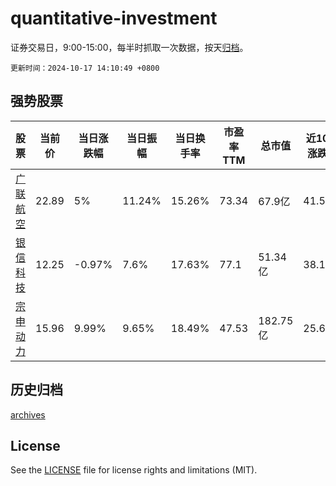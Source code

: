 # quantitative-investment

证券交易日，9:00-15:00，每半时抓取一次数据，按天[归档](archives)。

`更新时间：2024-10-17 14:10:49 +0800`

## 强势股票

|股票|当前价|当日涨跌幅|当日振幅|当日换手率|市盈率TTM|总市值|近10日涨跌幅|
|----|----|----|----|----|----|----|----|
|[广联航空](https://xueqiu.com/S/SZ300900)|22.89|5%|11.24%|15.26%|73.34|67.9亿|41.56%|
|[银信科技](https://xueqiu.com/S/SZ300231)|12.25|-0.97%|7.6%|17.63%|77.1|51.34亿|38.11%|
|[宗申动力](https://xueqiu.com/S/SZ001696)|15.96|9.99%|9.65%|18.49%|47.53|182.75亿|25.67%|

## 历史归档

[archives](archives)

## License

See the [LICENSE](LICENSE) file for license rights and limitations (MIT).